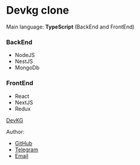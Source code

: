 <h1>Devkg clone</h1>

<p>Main language: <strong>TypeScript</strong> (BackEnd and FrontEnd)</p>

<h3>BackEnd</h3>
<ul>
  <li>NodeJS</li>
  <li>NestJS</li>
  <li>MongoDb</li>
</ul>

<h3>FrontEnd</h3>
<ul>
  <li>React</li>
  <li>NextJS</li>
  <li>Redux</li>
</ul>

<p><a href="https://devkg.com/ru" target="_blank">DevKG</a></p>
<p>Author:</p>
<ul>
  <li><a href="https://github.com/BaktybekovBekzat" target="_blank">GitHub</a></li>
  <li><a href="https://t.me/hhsqlpp" target="_blank">Telegram</a></li>
  <li><a href="mailto:bekzatbaktybekov208@gmail.com" target="_blank">Email</a></li>
</ul>
